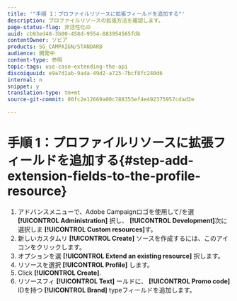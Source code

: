 ```yaml
---
title: '"手順 1：プロファイルリソースに拡張フィールドを追加する"'
description: プロファイルリソースの拡張方法を確認します。
page-status-flag: 非活性化の
uuid: cb93ed40-3b00-458d-9554-883954565fdb
contentOwner: ソビア
products: SG_CAMPAIGN/STANDARD
audience: 開発中
content-type: 参照
topic-tags: use-case—extending-the-api
discoiquuid: e9a7d1ab-9a4a-49d2-a725-7bcf8fc240d6
internal: n
snippet: y
translation-type: tm+mt
source-git-commit: 00fc2e12669a00c788355ef4e492375957cdad2e

---
```



# 手順 1：プロファイルリソースに拡張フィールドを追加する{#step-add-extension-fields-to-the-profile-resource}

1. アドバンスメニューで、Adobe Campaignロゴを使用して/を選 **[!UICONTROL Administration]** 択し、 **[!UICONTROL Development]**&#x200B;次に選択しま **[!UICONTROL Custom resources]**&#x200B;す。
1. 新しいカスタムリ **[!UICONTROL Create]** ソースを作成するには、このアイコンをクリックします。
1. オプションを選 **[!UICONTROL Extend an existing resource]** 択します。
1. リソースを選択 **[!UICONTROL Profile]** します。
1. Click **[!UICONTROL Create]**.
1. リソースフィ **[!UICONTROL Text]** ールドに、 **[!UICONTROL Promo code]** IDを持つ **[!UICONTROL Brand]** typeフィールドを追加します。

